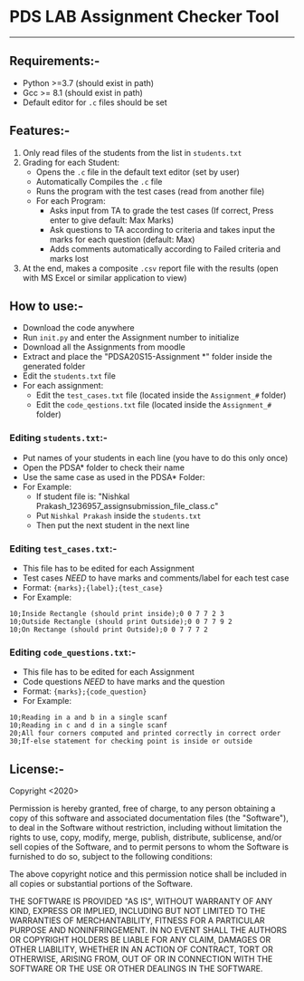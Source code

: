 # PDS LAB Assignment Checker Tool

---
## Requirements:-
* Python >=3.7 (should exist in path)
* Gcc >= 8.1 (should exist in path)
* Default editor for `.c` files should be set

## Features:-
1. Only read files of the students from the list in `students.txt`
2. Grading for each Student:
    * Opens the `.c` file in the default text editor (set by user)
    * Automatically Compiles the `.c` file
    * Runs the program with the test cases (read from another file)
    * For each Program:
        - Asks input from TA to grade the test cases (If correct, Press enter to give default: Max Marks)
        - Ask questions to TA according to criteria and takes input the marks for each question (default: Max)
        - Adds comments automatically according to Failed criteria and marks lost
3. At the end, makes a composite `.csv` report file with the results (open with MS Excel or similar application to view)

## How to use:-
* Download the code anywhere
* Run `init.py` and enter the Assignment number to initialize
* Download all the Assignments from moodle
* Extract and place the "PDSA20S15-Assignment *" folder inside the generated folder
* Edit the `students.txt` file
* For each assignment:
    - Edit the `test_cases.txt` file (located inside the `Assignment_#` folder)
    - Edit the `code_qestions.txt` file (located inside the `Assignment_#` folder)

### Editing `students.txt`:-
- Put names of your students in each line (you have to do this only once)
- Open the PDSA* folder to check their name 
- Use the same case as used in the PDSA* Folder:
- For Example: 
    * If student file is: "Nishkal Prakash_1236957_assignsubmission_file_class.c"
    * Put `Nishkal Prakash` inside the `students.txt`
    * Then put the next student in the next line

### Editing `test_cases.txt`:-
- This file has to be edited for each Assignment
- Test cases *NEED* to have marks and comments/label for each test case
- Format: `{marks};{label};{test_case}`
- For Example:
```
10;Inside Rectangle (should print inside);0 0 7 7 2 3
10;Outside Rectangle (should print Outside);0 0 7 7 9 2
10;On Rectange (should print Outside);0 0 7 7 7 2
```
### Editing `code_questions.txt`:-
- This file has to be edited for each Assignment
- Code questions *NEED* to have marks and the question 
- Format: `{marks};{code_question}`
- For Example:
```
10;Reading in a and b in a single scanf
10;Reading in c and d in a single scanf
20;All four corners computed and printed correctly in correct order
30;If-else statement for checking point is inside or outside
```

## License:-
Copyright <2020> <Nishkal Prakash>

Permission is hereby granted, free of charge, to any person obtaining a copy of this software and associated documentation files (the "Software"), to deal in the Software without restriction, including without limitation the rights to use, copy, modify, merge, publish, distribute, sublicense, and/or sell copies of the Software, and to permit persons to whom the Software is furnished to do so, subject to the following conditions:

The above copyright notice and this permission notice shall be included in all copies or substantial portions of the Software.

THE SOFTWARE IS PROVIDED "AS IS", WITHOUT WARRANTY OF ANY KIND, EXPRESS OR IMPLIED, INCLUDING BUT NOT LIMITED TO THE WARRANTIES OF MERCHANTABILITY, FITNESS FOR A PARTICULAR PURPOSE AND NONINFRINGEMENT. IN NO EVENT SHALL THE AUTHORS OR COPYRIGHT HOLDERS BE LIABLE FOR ANY CLAIM, DAMAGES OR OTHER LIABILITY, WHETHER IN AN ACTION OF CONTRACT, TORT OR OTHERWISE, ARISING FROM, OUT OF OR IN CONNECTION WITH THE SOFTWARE OR THE USE OR OTHER DEALINGS IN THE SOFTWARE.

